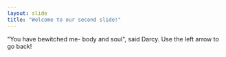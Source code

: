 ```yaml
---
layout: slide
title: "Welcome to our second slide!"
---
```

"You have bewitched me- body and soul", said Darcy.
Use the left arrow to go back!
